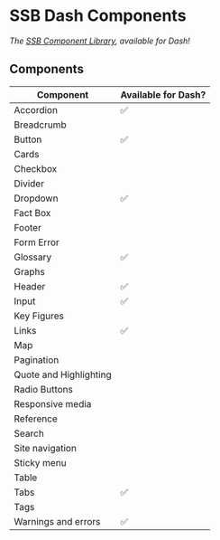 # SSB Dash Components

_The [SSB Component Library](https://design.ssb.no/), available for Dash!_

## Components

| Component              | Available for Dash? |
| ---------------------- | ------------------- |
| Accordion              | :white_check_mark:  |
| Breadcrumb             |                     |
| Button                 | :white_check_mark:  |
| Cards                  |                     |
| Checkbox               |                     |
| Divider                |                     |
| Dropdown               | :white_check_mark:  |
| Fact Box               |                     |
| Footer                 |                     |
| Form Error             |                     |
| Glossary               | :white_check_mark:  |
| Graphs                 |                     |
| Header                 | :white_check_mark:  |
| Input                  | :white_check_mark:  |
| Key Figures            |                     |
| Links                  | :white_check_mark:                    |
| Map                    |                     |
| Pagination             |                     |
| Quote and Highlighting |                     |
| Radio Buttons          |                     |
| Responsive media       |                     |
| Reference              |                     |
| Search                 |                     |
| Site navigation        |                     |
| Sticky menu            |                     |
| Table                  |                     |
| Tabs                   | :white_check_mark:  |
| Tags                   |                     |
| Warnings and errors    | :white_check_mark:  |
